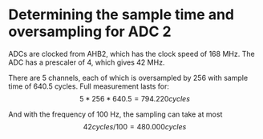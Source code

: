 # Determining the sample time and oversampling for ADC 2

ADCs are clocked from AHB2, which has the clock speed of 168 MHz. The ADC has a prescaler of 4, which gives 42 MHz.

There are 5 channels, each of which is oversampled by 256 with sample time of 640.5 cycles.
Full measurement lasts for:
$$
5 * 256 * 640.5 =  794.220 cycles
$$

And with the frequency of 100 Hz, the sampling can take at most
$$
42 cycles / 100 = 480.000 cycles
$$
